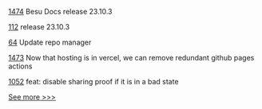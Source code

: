 
[1474](https://github.com/hyperledger/besu-docs/pull/1474) Besu Docs release 23.10.3

[112](https://github.com/hyperledger/homebrew-besu/pull/112) release 23.10.3

[64](https://github.com/hyperledger/aries-acapy-plugins/pull/64) Update repo manager

[1473](https://github.com/hyperledger/besu-docs/pull/1473) Now that hosting is in vercel, we can remove redundant github pages actions

[1052](https://github.com/hyperledger/aries-mobile-agent-react-native/pull/1052) feat: disable sharing proof if it is in a bad state


[See more >>>](https://start-here.hyperledger.org/pull-requests)
